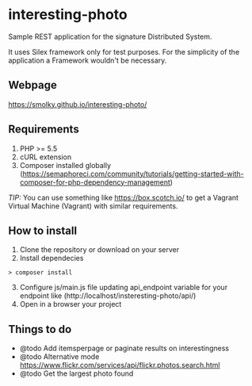 # interesting-photo
Sample REST application for the signature Distributed System. 

It uses Silex framework only for test purposes. For the simplicity of the application a Framework wouldn't be necessary.

## Webpage
https://smolky.github.io/interesting-photo/

## Requirements
1. PHP >= 5.5
2. cURL extension
3. Composer installed globally (https://semaphoreci.com/community/tutorials/getting-started-with-composer-for-php-dependency-management)

*TIP:* You can use something like https://box.scotch.io/ to get a Vagrant Virtual Machine (Vagrant) with similar requirements.

## How to install
1. Clone the repository or download on your server
2. Install dependecies
```
> composer install
```
3. Configure js/main.js file updating api_endpoint variable for your endpoint like (http://localhost/insteresting-photo/api/)
4. Open in a browser your project


## Things to do
- @todo Add itemsperpage or paginate results on interestingness
- @todo Alternative mode https://www.flickr.com/services/api/flickr.photos.search.html
- @todo Get the largest photo found
